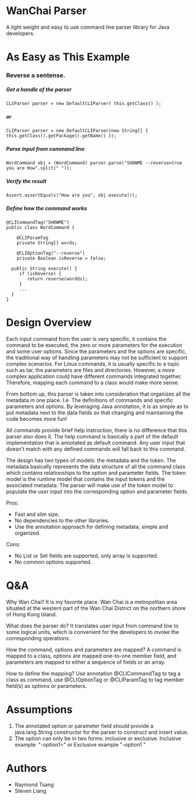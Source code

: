 # WanChai Parser
A light weight and easy to use command line parser library for Java developers.

# As Easy as This Example

### Reverse a sentense.

##### Get a handle of the parser
```
CLIParser parser = new DefaultCLIParser( this.getClass() );
```
##### or
```
CLIParser parser = new DefaultCLIParser(new String[] { this.getClass().getPackage().getName() });
```
##### Parse input from command line
```
WordCommand obj = (WordCommand) parser.parse("SHOWME --reverse=true you are How".split(" "));
```
##### Verify the result
```
Assert.assertEquals("How are you", obj.execute());
```
##### Define how the command works
```
@CLICommandTag("SHOWME")
public class WordCommand {
	
	@CLIParamTag
	private String[] words;
	
	@CLIOptionTag("--reverse")
	private Boolean isReverse = false;
  
  public String execute() {
     if (isReverse) {
        return reverse(wordds);
     }
     ...
  }
}
```

# Design Overview

Each input command from the user is very specific, it contains the command to be executed, the zero or more parameters for the execution and some user options.  Since the parameters and the options are specific, the traditional way of handling parameters may not be sufficient to support complex scenarios.  For Linux commands, it is usually specific to a topic such as tar, the parameters are files and directories.  However, a more complex application could have different commands integrated together.  Therefore, mapping each command to a class would make more sense.

From bottom up, this parser is taken into consideration that organizes all the metadata in one place.  I.e. The definitions of commands and specific parameters and options.  By leveraging Java annotation, it is as simple as to put metadata next to the data fields so that changing and maintaining the code becomes more fun!

All commands provide brief help instruction, there is no difference that this parser also does it.  The help command is basically a part of the default implementation that is annotated as default command.  Any user input that doesn't match with any defined commands will fall back to this command.

The design has two types of models: the metadata and the token.  The metadata basically represents the data structure of all the command class which contains relationships to the option and parameter fields.  The token model is the runtime model that contains the input tokens and the associated metadata.  The parser will make use of the token model to populate the user input into the corresponding option and parameter fields.

Pros:
- Fast and slim size.
- No dependencies to the other libraries.
- Use the annotation approach for defining metadata, simple and organized.

Cons:
- No List or Set fields are supported, only array is supported.
- No common options supported.


# Q&A

Why Wan Chai?
It is my favorite place.  Wan Chai is a metropolitan area situated at the western part of the Wan Chai District on the northern shore of Hong Kong Island.

What does the parser do?
It translates user input from command line to some logical units, which is convenient for the developers to invoke the corresponding operations.

How the command, options and parameters are mapped?
A command is mapped to a class, options are mapped one-to-one member field, and parameters are mapped to either a sequence of fields or an array.

How to define the mapping?
Use annotation @CLICommandTag to tag a class as command, use @CLIOptionTag or @CLIParamTag to tag member field(s) as options or parameters.


# Assumptions

1. The annotated option or parameter field should provide a java.lang.String constructor for the parser to construct and insert value.
2. The option can only be in two forms: inclusive or exclusive.  Inclusive example: "-option1=<value>"  or Exclusive example "-option1 <value>"


# Authors

- Raymond Tsang
- Steven Liang
